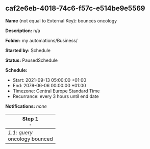 ## caf2e6eb-4018-74c6-f57c-e514be9e5569

**Name** (not equal to External Key)**:** bounces oncology

**Description:** n/a

**Folder:** my automations/Business/

**Started by:** Schedule

**Status:** PausedSchedule

**Schedule:**

* Start: 2021-09-13 05:00:00 +01:00
* End: 2079-06-06 00:00:00 +01:00
* Timezone: Central Europe Standard Time
* Recurrance: every 3 hours until end date

**Notifications:** _none_


| Step 1<br>_<small>-</small>_ |
| --- |
| _1.1: query_<br>oncology bounced |
